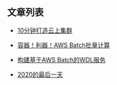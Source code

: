## 文章列表

- [10分钟打造云上集群](blogs/2019-12-27-10-mins-to-create-a-cluster-on-aws.md)

- [容器！利器！AWS Batch批量计算](blogs/2020-01-14-how-to-use-aws-batch-china.md)

- [构建基于AWS Batch的WDL服务](blogs/2020-01-06-wdl-and-cromwell-on-aws-batch-china.md)

- [2020的最后一天](blogs/2020-12-31-final-day-of-2020.md)
